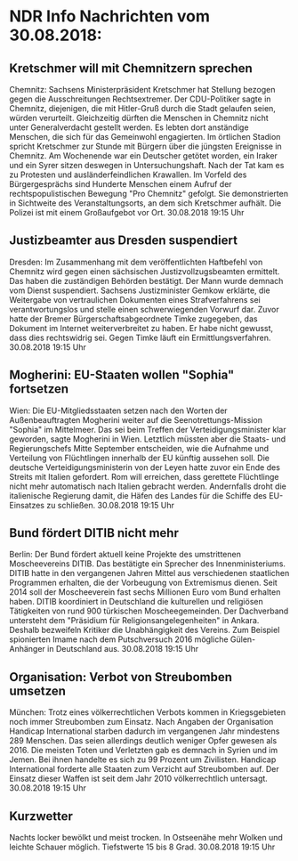 # NDR Info Nachrichten vom 30.08.2018:


## Kretschmer will mit Chemnitzern sprechen
Chemnitz:	Sachsens Ministerpräsident Kretschmer hat Stellung bezogen gegen die Ausschreitungen Rechtsextremer. Der CDU-Politiker sagte in Chemnitz, diejenigen, die mit Hitler-Gruß durch die Stadt gelaufen seien, würden verurteilt. Gleichzeitig dürften die Menschen in Chemnitz nicht unter Generalverdacht gestellt werden. Es lebten dort anständige Menschen, die sich für das Gemeinwohl engagierten. Im örtlichen Stadion spricht Kretschmer zur Stunde mit Bürgern über die jüngsten Ereignisse in Chemnitz. Am Wochenende war ein Deutscher getötet worden, ein Iraker und ein Syrer sitzen deswegen in Untersuchungshaft. Nach der Tat kam es zu Protesten und ausländerfeindlichen Krawallen. Im Vorfeld des Bürgergesprächs sind Hunderte Menschen einem Aufruf der rechtspopulistischen Bewegung "Pro Chemnitz" gefolgt. Sie demonstrierten in Sichtweite des Veranstaltungsorts, an dem sich Kretschmer aufhält. Die Polizei ist mit einem Großaufgebot vor Ort. 30.08.2018 19:15 Uhr 

## Justizbeamter aus Dresden suspendiert
Dresden:       Im Zusammenhang mit dem veröffentlichten Haftbefehl von Chemnitz wird gegen einen sächsischen Justizvollzugsbeamten ermittelt. Das haben die zuständigen Behörden bestätigt. Der Mann wurde demnach vom Dienst suspendiert. Sachsens Justizminister Gemkow erklärte, die Weitergabe von vertraulichen Dokumenten eines Strafverfahrens sei verantwortungslos und stelle einen schwerwiegenden Vorwurf dar. Zuvor hatte der Bremer Bürgerschaftsabgeordnete Timke zugegeben, das Dokument im Internet weiterverbreitet zu haben. Er habe nicht gewusst, dass dies rechtswidrig sei. Gegen Timke läuft ein Ermittlungsverfahren. 30.08.2018 19:15 Uhr 

## Mogherini: EU-Staaten wollen "Sophia" fortsetzen
Wien: Die EU-Mitgliedsstaaten setzen nach den Worten der Außenbeauftragten Mogherini weiter auf die Seenotrettungs-Mission "Sophia" im Mittelmeer. Das sei beim Treffen der Verteidigungsminister klar geworden, sagte Mogherini in Wien. Letztlich müssten aber die Staats- und Regierungschefs Mitte September entscheiden, wie die Aufnahme und Verteilung von Flüchtlingen innerhalb der EU künftig aussehen soll. Die deutsche Verteidigungsministerin von der Leyen hatte zuvor ein Ende des Streits mit Italien gefordert. Rom will erreichen, dass gerettete Flüchtlinge nicht mehr automatisch nach Italien gebracht werden. Andernfalls droht die italienische Regierung damit, die Häfen des Landes für die Schiffe des EU-Einsatzes zu schließen. 30.08.2018 19:15 Uhr 

## Bund fördert DITIB nicht mehr
Berlin: Der Bund fördert aktuell keine Projekte des umstrittenen Moscheevereins DITIB. Das bestätigte ein Sprecher des Innenministeriums. DITIB hatte in den vergangenen Jahren Mittel aus verschiedenen staatlichen Programmen erhalten, die der Vorbeugung von Extremismus dienen. Seit 2014 soll der Moscheeverein fast sechs Millionen Euro vom Bund erhalten haben. DITIB koordiniert in Deutschland die kulturellen und religiösen Tätigkeiten von rund 900 türkischen Moscheegemeinden. Der Dachverband untersteht dem "Präsidium für Religionsangelegenheiten" in Ankara. Deshalb bezweifeln Kritiker die Unabhängigkeit des Vereins. Zum Beispiel spionierten Imame nach dem Putschversuch 2016 mögliche Gülen-Anhänger in Deutschland aus. 30.08.2018 19:15 Uhr 

## Organisation: Verbot von Streubomben umsetzen
München: Trotz eines völkerrechtlichen Verbots kommen in Kriegsgebieten noch immer Streubomben zum Einsatz. Nach Angaben der Organisation Handicap International starben dadurch im vergangenen Jahr mindestens 289 Menschen. Das seien allerdings deutlich weniger Opfer gewesen als 2016. Die meisten Toten und Verletzten gab es demnach in Syrien und im Jemen. Bei ihnen handelte es sich zu 99 Prozent um Zivilisten. Handicap International forderte alle Staaten zum Verzicht auf Streubomben auf. Der Einsatz dieser Waffen ist seit dem Jahr 2010 völkerrechtlich untersagt. 30.08.2018 19:15 Uhr 

## Kurzwetter
Nachts locker bewölkt und meist trocken. In Ostseenähe mehr Wolken und leichte Schauer möglich. Tiefstwerte 15 bis 8 Grad. 30.08.2018 19:15 Uhr 
